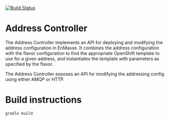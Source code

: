 [![Build Status](https://travis-ci.org/EnMasseProject/address-controller.svg?branch=master)](https://travis-ci.org/EnMasseProject/address-controller)

# Address Controller

The Address Controller implements an API for deploying and modifying the address configuration in EnMasse. It combines the address configuration with the flavor configuration to find the appropriate OpenShift template to use for a given address, and instantiates the template with parameters as specified by the flavor.

The Address Controller exposes an API for modifying the addressing config using either AMQP or HTTP.

# Build instructions

    gradle build

